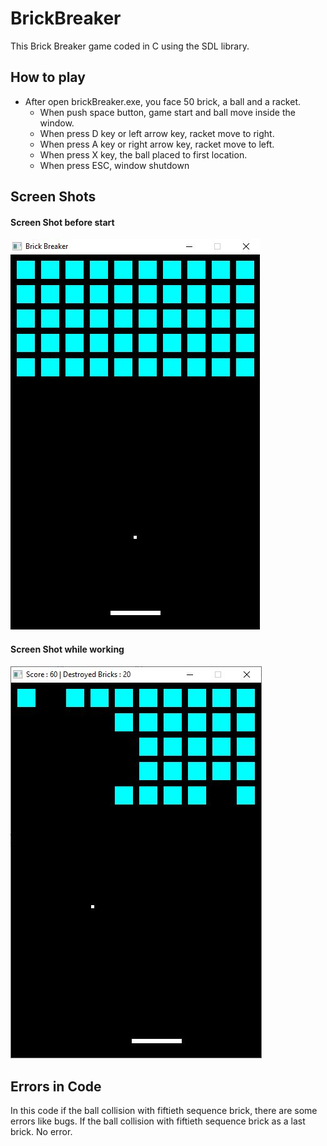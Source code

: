 # BrickBreaker

This Brick Breaker game coded in C using the SDL library.

## How to play

- After open brickBreaker.exe, you face 50 brick, a ball and a racket.
  - When push space button, game start and ball move inside the window.
  - When press D key or left arrow key, racket move to right.
  - When press A key or right arrow key, racket move to left. 
  - When press X key, the ball placed to first location.
  - When press ESC, window shutdown

## Screen Shots
  <h4>Screen Shot before start</h4>
<img src="image/BrickBreaker1.JPG" style="text-align: center">
  
  <h4>Screen Shot while working</h4>
<img src="image/BrickBreaker2.JPG" style="text-align: center">


## Errors in Code

In this code if the ball collision with fiftieth sequence brick, there are some errors like bugs.
If the ball collision with fiftieth sequence brick as a last brick. No error.
